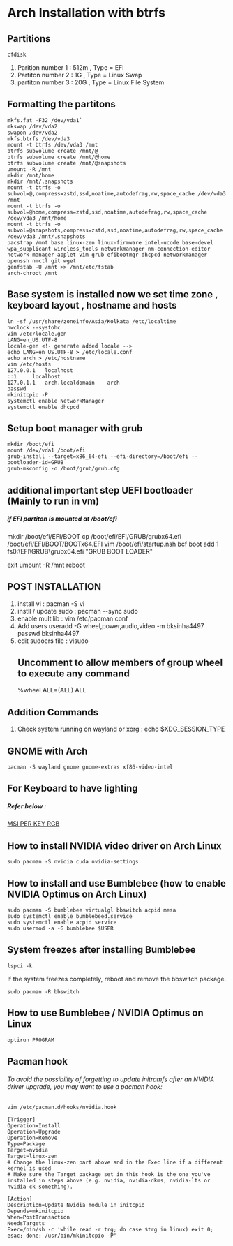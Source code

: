 # Arch Installation with btrfs
## Partitions
`cfdisk`
1. Parition number 1 : 512m , Type = EFI
2. Partiton number 2 : 1G , Type = Linux Swap
3. partiton number 3 : 20G , Type = Linux File System
## Formatting the partitons
```
mkfs.fat -F32 /dev/vda1`  
mkswap /dev/vda2 
swapon /dev/vda2 
mkfs.btrfs /dev/vda3 
mount -t btrfs /dev/vda3 /mnt 
btrfs subvolume create /mnt/@
btrfs subvolume create /mnt/@home
btrfs subvolume create /mnt/@snapshots
umount -R /mnt 
mkdir /mnt/home
mkdir /mnt/.snapshots
mount -t btrfs -o subvol=@,compress=zstd,ssd,noatime,autodefrag,rw,space_cache /dev/vda3 /mnt  
mount -t btrfs -o subvol=@home,compress=zstd,ssd,noatime,autodefrag,rw,space_cache /dev/vda3 /mnt/home 
mount -t btrfs -o subvol=@snapshots,compress=zstd,ssd,noatime,autodefrag,rw,space_cache /dev/vda3 /mnt/.snapshots 
pacstrap /mnt base linux-zen linux-firmware intel-ucode base-devel wpa_supplicant wireless_tools networkmanager nm-connection-editor network-manager-applet vim grub efibootmgr dhcpcd networkmanager openssh nmctl git wget 
genfstab -U /mnt >> /mnt/etc/fstab  
arch-chroot /mnt 
```
## Base system is installed now we set time zone , keyboard layout , hostname and hosts
```
ln -sf /usr/share/zoneinfo/Asia/Kolkata /etc/localtime  
hwclock --systohc 
vim /etc/locale.gen 
LANG=en_US.UTF-8
locale-gen <!- generate added locale -->
echo LANG=en_US.UTF-8 > /etc/locale.conf
echo arch > /etc/hostname 
vim /etc/hosts 
127.0.0.1	localhost
::1		localhost
127.0.1.1	arch.localdomain	arch
passwd 
mkinitcpio -P 
systemctl enable NetworkManager 
systemctl enable dhcpcd 
```
## Setup boot manager with grub
```
mkdir /boot/efi
mount /dev/vda1 /boot/efi
grub-install --target=x86_64-efi --efi-directory=/boot/efi --bootloader-id=GRUB  
grub-mkconfig -o /boot/grub/grub.cfg
```

## additional important step  UEFI bootloader (Mainly to run in vm)
##### if EFI partiton is mounted at /boot/efi
mkdir /boot/efi/EFI/BOOT
cp /boot/efi/EFI/GRUB/grubx64.efi /boot/efi/EFI/BOOT/BOOTx64.EFI
vim /boot/efi/startup.nsh
bcf boot add 1 fs0:\EFI\GRUB\grubx64.efi "GRUB BOOT LOADER"

exit
umount -R /mnt
reboot

## POST INSTALLATION
1. install vi : pacman -S vi
2. instll / update sudo :  pacman --sync sudo
3. enable multilib : vim /etc/pacman.conf
4. Add users
	useradd -G wheel,power,audio,video -m bksinha4497
	passwd bksinha4497
5. edit sudoers file : visudo
	## Uncomment to allow members of group wheel to execute any command
	%wheel ALL=(ALL) ALL
## Addition Commands

1. Check system running on wayland or xorg : echo $XDG_SESSION_TYPE

## GNOME with Arch

`pacman -S wayland gnome gnome-extras xf86-video-intel`

## For Keyboard to have lighting

##### Refer below : 

[MSI PER KEY RGB](https://github.com/bksinha4497/msi-perkeyrgb)


## How to install NVIDIA video driver on Arch Linux 

`sudo pacman -S nvidia cuda nvidia-settings`

## How to install and use Bumblebee (how to enable NVIDIA Optimus on Arch Linux)

```
sudo pacman -S bumblebee virtualgl bbswitch acpid mesa
sudo systemctl enable bumblebeed.service
sudo systemctl enable acpid.service
sudo usermod -a -G bumblebee $USER
```

## System freezes after installing Bumblebee

`lspci -k`

If the system freezes completely, reboot and remove the bbswitch package.

`sudo pacman -R bbswitch`

## How to use Bumblebee / NVIDIA Optimus on Linux

`optirun PROGRAM`

## Pacman hook
###### To avoid the possibility of forgetting to update initramfs after an NVIDIA driver upgrade, you may want to use a pacman hook:

`vim /etc/pacman.d/hooks/nvidia.hook`
```
[Trigger]
Operation=Install
Operation=Upgrade
Operation=Remove
Type=Package
Target=nvidia
Target=linux-zen
# Change the linux-zen part above and in the Exec line if a different kernel is used
# Make sure the Target package set in this hook is the one you've installed in steps above (e.g. nvidia, nvidia-dkms, nvidia-lts or nvidia-ck-something).

[Action]
Description=Update Nvidia module in initcpio
Depends=mkinitcpio
When=PostTransaction
NeedsTargets
Exec=/bin/sh -c 'while read -r trg; do case $trg in linux) exit 0; esac; done; /usr/bin/mkinitcpio -P'
```

